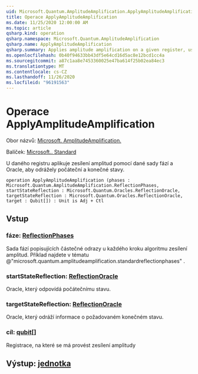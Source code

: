 ```yaml
---
uid: Microsoft.Quantum.AmplitudeAmplification.ApplyAmplitudeAmplification
title: Operace ApplyAmplitudeAmplification
ms.date: 11/25/2020 12:00:00 AM
ms.topic: article
qsharp.kind: operation
qsharp.namespace: Microsoft.Quantum.AmplitudeAmplification
qsharp.name: ApplyAmplitudeAmplification
qsharp.summary: Applies amplitude amplification on a given register, using a given set of phases and oracles to reflect about the initial and final states.
ms.openlocfilehash: 0b40f94633bb43df5e64cd16d5ac8e12bcd1cc4a
ms.sourcegitcommit: a87c1aa8e7453360025e47ba614f25b02ea84ec3
ms.translationtype: MT
ms.contentlocale: cs-CZ
ms.lasthandoff: 11/26/2020
ms.locfileid: "96191563"
---
```

# <a name="applyamplitudeamplification-operation"></a>Operace ApplyAmplitudeAmplification

Obor názvů: [Microsoft. AmplitudeAmplification.](xref:Microsoft.Quantum.AmplitudeAmplification)

Balíček: [Microsoft.. Standard](https://nuget.org/packages/Microsoft.Quantum.Standard)


U daného registru aplikuje zesílení amplitud pomocí dané sady fází a Oracle, aby odrážely počáteční a konečné stavy.

```qsharp
operation ApplyAmplitudeAmplification (phases : Microsoft.Quantum.AmplitudeAmplification.ReflectionPhases, startStateReflection : Microsoft.Quantum.Oracles.ReflectionOracle, targetStateReflection : Microsoft.Quantum.Oracles.ReflectionOracle, target : Qubit[]) : Unit is Adj + Ctl
```


## <a name="input"></a>Vstup

### <a name="phases--reflectionphases"></a>fáze: [ReflectionPhases](xref:Microsoft.Quantum.AmplitudeAmplification.ReflectionPhases)

Sada fází popisujících částečné odrazy u každého kroku algoritmu zesílení amplitud. Příklad najdete v tématu @"microsoft.quantum.amplitudeamplification.standardreflectionphases" .


### <a name="startstatereflection--reflectionoracle"></a>startStateReflection: [ReflectionOracle](xref:Microsoft.Quantum.Oracles.ReflectionOracle)

Oracle, který odpovídá počátečnímu stavu.


### <a name="targetstatereflection--reflectionoracle"></a>targetStateReflection: [ReflectionOracle](xref:Microsoft.Quantum.Oracles.ReflectionOracle)

Oracle, který odráží informace o požadovaném konečném stavu.


### <a name="target--qubit"></a>cíl: [qubit](xref:microsoft.quantum.lang-ref.qubit)[]

Registrace, na které se má provést zesílení amplitudy



## <a name="output--unit"></a>Výstup: [jednotka](xref:microsoft.quantum.lang-ref.unit)

